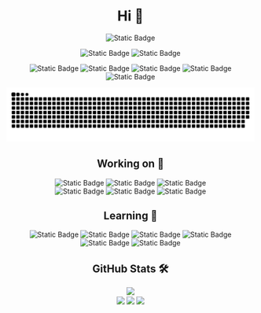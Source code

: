 <div align="center"><h1>Hi 👋</h1></div>

<div align="center">
  <a><img alt="Static Badge" src="https://komarev.com/ghpvc/?username=dilemmagx"></img></a>
  
  <a><img alt="Static Badge" src="https://img.shields.io/github/stars/dilemmagx?style=social"></img></a>
  <a><img alt="Static Badge" src="https://img.shields.io/github/followers/dilemmagx?style=social"></img></a>
  
  <a><img alt="Static Badge" src="https://img.shields.io/badge/DilemmaGx42093-000000?logo=x"></img></a>
  <a><img alt="Static Badge" src="https://img.shields.io/badge/DilemmaGX-pink?logo=bilibili&logoColor=blue"></img></a>
  <a><img alt="Static Badge" src="https://img.shields.io/badge/2931682554-blue?logo=tencentqq"></img></a>
  <a><img alt="Static Badge" src="https://img.shields.io/badge/gfxaj696-darkgreen?logo=wechat&logoColor=white"></img></a>
  <a><img alt="Static Badge" src="https://img.shields.io/badge/gfxaj@qq.com-coral?logo=gmail&logoColor=white"></img></a>
</div>

<div>
<picture>
  <source media="(prefers-color-scheme: dark)" srcset="./assets/github-contribution-grid-snake-dark.svg" />
  <source media="(prefers-color-scheme: light), (prefers-color-scheme: no-preference)" srcset="./assets/github-contribution-grid-snake.svg" />
  <img src="./assets/github-contribution-grid-snake.svg" />
</picture>
</div>

<div align="center"><h2>Working on 🤔</h1>

<div align="center">
  <a><img alt="Static Badge" src="https://img.shields.io/badge/Gandi-Animator.js-coral"></img></a>
  <a><img alt="Static Badge" src="https://img.shields.io/badge/Gandi-GpdPro.js-coral"></img></a>
  <a><img alt="Static Badge" src="https://img.shields.io/badge/Gandi-AcMath.js-coral"></img></a>
</div>

<div align="center">
  <a><img alt="Static Badge" src="https://img.shields.io/badge/Minecraft-Bare_Bones_Plus_Series-darkgreen"></img></a>
  <a><img alt="Static Badge" src="https://img.shields.io/badge/Minecraft-Bare_Bones_Plus_Reimagined_Series-darkgreen"></img></a>
  <a><img alt="Static Badge" src="https://img.shields.io/badge/Minecraft-Novi_Pack_Series-darkgreen"></img></a>
</div>

</div>

<div align="center"><h2>Learning 🔬</h1>

<div align="center">
  <a><img alt="Static Badge" src="https://img.shields.io/badge/HTML-E34F26?logo=html5&logoColor=white"></img></a>
  <a><img alt="Static Badge" src="https://img.shields.io/badge/CSS-1572B6?logo=css3&logoColor=white"></img></a>
  <a><img alt="Static Badge" src="https://img.shields.io/badge/JavaScript-F7DF1E?logo=javascript&logoColor=white"></img></a>
  <a><img alt="Static Badge" src="https://img.shields.io/badge/Scratch--vm-4D97FF?logo=scratch&logoColor=white"></img></a>
  <a><img alt="Static Badge" src="https://img.shields.io/badge/Three.js-000000?logo=three.js&logoColor=white"></img></a>
  <a><img alt="Static Badge" src="https://img.shields.io/badge/GSAP.js-88CE02?logo=greensock&logoColor=white"></img></a>
</div>

</div>

<div align="center"><h2>GitHub Stats 🛠️</h1></div>

<div align="center">
  <img  src="https://github-readme-streak-stats.herokuapp.com/?user=Achuan-2" />
</div>

<div align="center">
  <span>  </span>
  <img height="170px" src="https://github-readme-stats.vercel.app/api?username=Achuan-2" /><span>  </span><img height="170px" src="https://github-readme-stats.vercel.app/api/top-langs/?username=Achuan-2&layout=compact&langs_count=8" />
  <span>  </span>
  <source media="(prefers-color-scheme: dark)" srcset="https://github-readme-activity-graph.vercel.app/graph?username=dilemmagx&theme=github-light" />
  <source media="(prefers-color-scheme: light), (prefers-color-scheme: no-preference)" srcset="https://github-readme-activity-graph.vercel.app/graph?username=dilemmagx&theme=github-light" />
  <img src="https://github-readme-activity-graph.vercel.app/graph?username=dilemmagx&theme=github-light" /> </div>
</div>
